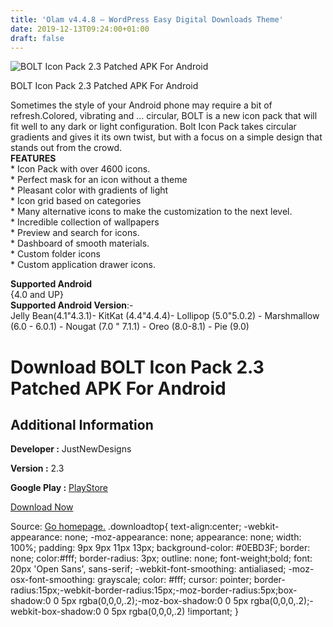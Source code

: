 ```yaml
---
title: 'Olam v4.4.8 – WordPress Easy Digital Downloads Theme'
date: 2019-12-13T09:24:00+01:00
draft: false
---
```


![BOLT Icon Pack 2.3 Patched APK For Android](https://i1.wp.com/apkhome.net/wp-content/uploads/2019/12/BOLT-Icon-Pack-2.3-Patched.png "BOLT Icon Pack 2.3 Patched APK For Android")

  

BOLT Icon Pack 2.3 Patched APK For Android

Sometimes the style of your Android phone may require a bit of refresh.Colored, vibrating and ... circular, BOLT is a new icon pack that will fit well to any dark or light configuration. Bolt Icon Pack takes circular gradients and gives it its own twist, but with a focus on a simple design that stands out from the crowd.  
**FEATURES**  
\* Icon Pack with over 4600 icons.  
\* Perfect mask for an icon without a theme  
\* Pleasant color with gradients of light  
\* Icon grid based on categories  
\* Many alternative icons to make the customization to the next level.  
\* Incredible collection of wallpapers  
\* Preview and search for icons.  
\* Dashboard of smooth materials.  
\* Custom folder icons  
\* Custom application drawer icons.

**Supported Android**  
{4.0 and UP}  
**Supported Android Version**:-  
Jelly Bean(4.1"4.3.1)- KitKat (4.4"4.4.4)- Lollipop (5.0"5.0.2) - Marshmallow (6.0 - 6.0.1) - Nougat (7.0 " 7.1.1) - Oreo (8.0-8.1) - Pie (9.0)

Download BOLT Icon Pack 2.3 Patched APK For Android
===================================================

Additional Information
----------------------

**Developer :** JustNewDesigns

**Version :** 2.3

**Google Play :** [PlayStore](https://play.google.com/store/apps/details?id=com.circle.bolt.iconpack)

  

[Download Now](https://store4app.co/post/bolt-icon-pack-2-3-patched-apk-for-android_1575988729)

  
Source: [Go homepage.](https://store4app.co/post/bolt-icon-pack-2-3-patched-apk-for-android_1575988729) .downloadtop{ text-align:center; -webkit-appearance: none; -moz-appearance: none; appearance: none; width: 100%; padding: 9px 9px 11px 13px; background-color: #0EBD3F; border: none; color:#fff; border-radius: 3px; outline: none; font-weight;bold; font: 20px 'Open Sans', sans-serif; -webkit-font-smoothing: antialiased; -moz-osx-font-smoothing: grayscale; color: #fff; cursor: pointer; border-radius:15px;-webkit-border-radius:15px;-moz-border-radius:5px;box-shadow:0 0 5px rgba(0,0,0,.2);-moz-box-shadow:0 0 5px rgba(0,0,0,.2);-webkit-box-shadow:0 0 5px rgba(0,0,0,.2) !important; }